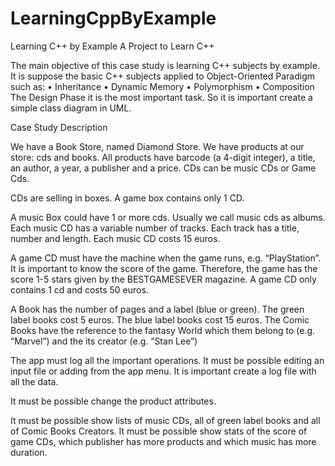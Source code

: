 LearningCppByExample
====================

Learning C++ by Example
A Project to Learn C++

The main objective of this case study is learning C++ subjects by example. It is suppose the basic C++ subjects applied to Object-Oriented Paradigm such as:
•	Inheritance
•	Dynamic Memory
•	Polymorphism
•	Composition
The Design Phase it is the most important task. So it is important create a simple class diagram in UML.

Case Study Description

We have a Book Store, named Diamond Store. We have products at our store: cds and books. All products have barcode (a 4-digit integer), a title, an author, a year, a publisher and a price.
CDs can be music CDs or Game Cds.

CDs are selling in boxes. A game box contains only 1 CD.

A music Box could have 1 or more cds. Usually we call music cds as albums. Each music CD has a variable number of tracks. Each track has a title, number and length. Each music CD costs 15 euros.

A game CD must have the machine when the game runs, e.g. “PlayStation”. It is important to know the score of the game. Therefore, the game has the score 1-5 stars given by the BESTGAMESEVER magazine. A game CD only contains 1 cd and costs 50 euros.

A Book has the number of pages and a label (blue or green). The green label books cost 5 euros. The blue label books cost 15 euros. The Comic Books have the reference to the fantasy World which them belong to (e.g. “Marvel”) and the its creator (e.g. “Stan Lee”)

The app must log all the important operations. It must be possible editing an input file or adding from the app menu.
It is important create a log file with all the data.

It must be possible change the product attributes.

It must be possible show lists of music CDs, all of green label books and all of Comic Books Creators.
It must be possible show stats of the score of game CDs, which publisher has more products and which music has more duration.

